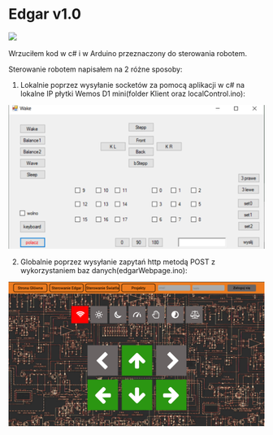# Edgar v1.0

![](photos/edgar.gif)

Wrzuciłem kod w c# i w Arduino przeznaczony do sterowania robotem.

Sterowanie robotem napisałem na 2 różne sposoby:

1) Lokalnie poprzez wysyłanie socketów za pomocą aplikacji w c# na lokalne IP płytki Wemos D1 mini(folder Klient oraz localControl.ino):

![](photos/desktopApp.jpg)

2) Globalnie poprzez wysyłanie zapytań http metodą POST z wykorzystaniem baz danych(edgarWebpage.ino):

![](photos/strona.jpg)

